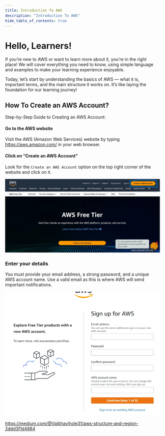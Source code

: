 ```yaml
---
title: Introduction To AWS
description: "Introduction To AWS"
hide_table_of_contents: true
---
```


# Hello, Learners!

If you’re new to AWS or want to learn more about it, you’re in the right place! We will cover everything you need to know, using simple language and examples to make your learning experience enjoyable.

Today, let’s start by understanding the basics of AWS — what it is, important terms, and the main structure it works on. It’s like laying the foundation for our learning journey!

## How To Create an AWS Account?

Step-by-Step Guide to Creating an AWS Account:

#### Go to the AWS website

Visit the AWS (Amazon Web Services) website by typing https://aws.amazon.com/ in your web browser.

#### Click on “Create an AWS Account”

Look for the `Create an AWS Account` option on the top right corner of the website and click on it.

![alt text](image.png)

### Enter your details

You must provide your email address, a strong password, and a unique AWS account name. Use a valid email as this is where AWS will send important notifications.

![,p](image-1.png)

https://medium.com/@Vaibhavihole31/aws-structure-and-region-2ddd3f1d4884
